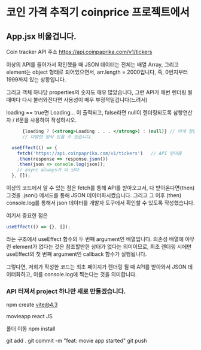 # 코인 가격 추적기 coinprice 프로젝트에서

<!-- 외부 API 가져와서 가공해보기 -->

## App.jsx 비울겁니다.

Coin tracker API 주소
https://api.coinpaprika.com/v1/tickers

이상의 API를 들어가서 확인했을 때 JSON 데이터는 전체는 배열 Array, 그리고 element는 object 형태로 되어있으면서, arr.length = 2000입니다,
즉, 0번지부터 1999까지 있는 상황입니다.

그리고 객체 하나당 properties의 숫자도 매우 많았습니다, 그런 API가 매번 렌더링 될때마다 다시 불러와진다면 사용성이 매우 부정적일겁니다(느려서)

loading == true면 Loading... 이 출력되고,
false라면 null이 렌더링되도록 삼항연산자 / if문을 사용하여 작성하시오.

```jsx
      {loading ? (<strong>Loading . . . </strong>) : (null)} // 이게 정답답
      // 다양한 방식 있을 수 있습니다.
```

```jsx
  useEffect(() => {
    fetch('https://api.coinpaprika.com/v1/tickers')   // API 받아옴
    .then(response => response.json())
    .then(json => console.log(json));
    // async always가 더 낫다
  }, []); 
```

이상의 코드에서 알 수 있는 점은 fetch를 통해 API를 받아오고서, 다 받아온다면(then) 그것을 .json() 메서드를 통해 JSON 데이터화시켰습니다. 그리고 그 이후 (then) console.log를 통해서 json 데이터를 개발자 도구에서 확인할 수 있도록 작성했습니다.

여기서 중요한 점은

```jsx
useEffect(() => {}, []);
```
라는 구조에서 useEffect 함수의 두 번쨰 argument인 배열입니다.
의존성 배열에 아무런 element가 없다는 것은 참조할만한 상태가 없다는 의미이므로, 최초 렌더링 시에만 useEffect의 첫 번쨰 argument인 callback 함수가 실행됩니다.

그렇다면, 저희가 작성한 코드는 최초 페이지가 렌더링 될 때 API를 받아와서 JSON 데이터화하고, 이를 console.log에 찍는다는 것을 의미합니다.

### API 터져서 project 하나만 새로 만들겠습니다.

npm create vite@4.3

movieapp
react
JS

폴더 이동
npm install

git add .
git commit -m "feat: movie app started"
git push



















